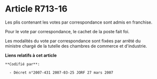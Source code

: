 # Article R713-16

Les plis contenant les votes par correspondance sont admis en franchise.

Pour le vote par correspondance, le cachet de la poste fait foi.

Les modalités du vote par correspondance sont fixées par arrêté du ministre chargé de la tutelle des chambres de commerce et
d'industrie.

**Liens relatifs à cet article**

	**Codifié par**:

	  - Décret n°2007-431 2007-03-25 JORF 27 mars 2007
